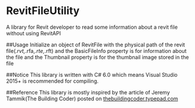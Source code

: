 # RevitFileUtility
A library for Revit developer to read some information about a revit file without using RevitAPI

##Usage
Initialize an object of RevitFile with the physical path of the revit file(*.rvt,*.rfa,*.rte,*.rft) and the BasicFileInfo property is for information about the file and the Thumbnail property is for the thumbnail image stored in the file

##Notice
This library is written with C# 6.0 which means Visual Studio 2015+ is recommended for compiling.

##Reference
This library is mostly inspired by the article of Jeremy Tammik(The Building Coder) posted on [thebuildingcoder.typepad.com](http://thebuildingcoder.typepad.com/blog/2010/06/open-revit-ole-storage.html)

